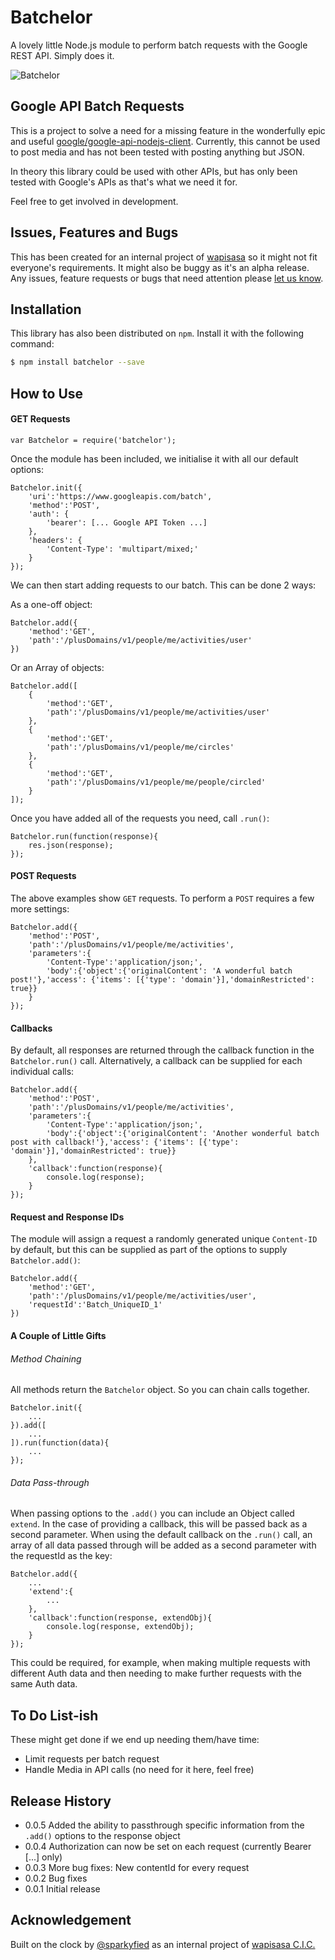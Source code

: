 # Batchelor
A lovely little Node.js module to perform batch requests with the Google REST API. Simply does it.

![Batchelor](http://wapi.staging.wapisasa.org/wp-content/uploads/2015/02/batchelor-smaller.png)

## Google API Batch Requests
This is a project to solve a need for a missing feature in the wonderfully epic and useful [google/google-api-nodejs-client](https://github.com/google/google-api-nodejs-client). Currently, this cannot be used to post media and has not been tested with posting anything but JSON.

In theory this library could be used with other APIs, but has only been tested with Google's APIs as that's what we need it for.

Feel free to get involved in development.

## Issues, Features and Bugs
This has been created for an internal project of [wapisasa](https://github.com/wapisasa) so it might not fit everyone's requirements. It might also be buggy as it's an alpha release. Any issues, feature requests or bugs that need attention please [let us know](https://github.com/wapisasa/batchelor/issues).

## Installation

This library has also been distributed on `npm`. Install it with the following command:

``` sh
$ npm install batchelor --save
```

## How to Use
#### GET Requests
``` node
var Batchelor = require('batchelor');
```
Once the module has been included, we initialise it with all our default options:
``` node
Batchelor.init({
	'uri':'https://www.googleapis.com/batch',
	'method':'POST',
	'auth': {
		'bearer': [... Google API Token ...]
	},
	'headers': {
		'Content-Type': 'multipart/mixed;'
	}
});
```
We can then start adding requests to our batch. This can be done 2 ways:

As a one-off object:
``` node
Batchelor.add({
	'method':'GET',
	'path':'/plusDomains/v1/people/me/activities/user'
})
```
Or an Array of objects:
``` node
Batchelor.add([
	{
		'method':'GET',
		'path':'/plusDomains/v1/people/me/activities/user'
	},
	{
		'method':'GET',
		'path':'/plusDomains/v1/people/me/circles'
	},
	{
		'method':'GET',
		'path':'/plusDomains/v1/people/me/people/circled'
	}
]);
```
Once you have added all of the requests you need, call `.run()`:
``` node
Batchelor.run(function(response){
	res.json(response);
});
```
#### POST Requests
The above examples show `GET` requests. To perform a `POST` requires a few more settings:
``` node
Batchelor.add({
	'method':'POST',
	'path':'/plusDomains/v1/people/me/activities',
	'parameters':{
		'Content-Type':'application/json;',
		'body':{'object':{'originalContent': 'A wonderful batch post!'},'access': {'items': [{'type': 'domain'}],'domainRestricted': true}}
	}
});
```
#### Callbacks
By default, all responses are returned through the callback function in the `Batchelor.run()` call. Alternatively, a callback can be supplied for each individual calls:
``` node
Batchelor.add({
	'method':'POST',
	'path':'/plusDomains/v1/people/me/activities',
	'parameters':{
		'Content-Type':'application/json;',
		'body':{'object':{'originalContent': 'Another wonderful batch post with callback!'},'access': {'items': [{'type': 'domain'}],'domainRestricted': true}}
	},
	'callback':function(response){
		console.log(response);
	}
});
```
#### Request and Response IDs
The module will assign a request a randomly generated unique `Content-ID` by default, but this can be supplied as part of the options to supply `Batchelor.add()`:
``` node
Batchelor.add({
	'method':'GET',
	'path':'/plusDomains/v1/people/me/activities/user',
	'requestId':'Batch_UniqueID_1'
})
```
#### A Couple of Little Gifts
###### Method Chaining
All methods return the `Batchelor` object. So you can chain calls together.

``` node
Batchelor.init({
	...
}).add([
	...
]).run(function(data){
	...
});
```
###### Data Pass-through
When passing options to the `.add()` you can include an Object called `extend`. In the case of providing a callback, this will be passed back as a second parameter. When using the default callback on the `.run()` call, an array of all data passed through will be added as a second parameter with the requestId as the key:
``` node
Batchelor.add({
	...
	'extend':{
		...
	},
	'callback':function(response, extendObj){
		console.log(response, extendObj);
	}
});
```
This could be required, for example, when making multiple requests with different Auth data and then needing to make further requests with the same Auth data.

## To Do List-ish
These might get done if we end up needing them/have time:
* Limit requests per batch request
* Handle Media in API calls (no need for it here, feel free)

## Release History

* 0.0.5 Added the ability to passthrough specific information from the `.add()` options to the response object
* 0.0.4 Authorization can now be set on each request (currently Bearer [...] only)
* 0.0.3 More bug fixes: New contentId for every request
* 0.0.2 Bug fixes
* 0.0.1 Initial release

## Acknowledgement
Built on the clock by [@sparkyfied](https://github.com/sparkyfied) as an internal project of [wapisasa C.I.C.](http://www.wapisasa.com)
